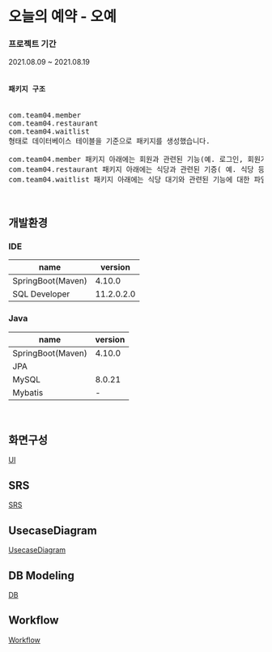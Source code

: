 # 오늘의 예약 - 오예
### 프로젝트 기간
2021.08.09 ~ 2021.08.19
<pre>
<h4>패키지 구조</h4>
com.team04.member
com.team04.restaurant
com.team04.waitlist
형태로 데이터베이스 테이블을 기준으로 패키지를 생성했습니다.

com.team04.member 패키지 아래에는 회원과 관련된 기능(예. 로그인, 회원가입, 로그인 정보 찾기 등)와 관련된 파일이나 하위 패키지 생성 또는 수정
com.team04.restaurant 패키지 아래에는 식당과 관련된 기증( 예. 식당 등록 신청, 식당 정보 조회, 등록된 식당 정보 삭제 신청 등)과 관련된 파일이나 하위 패키지 생성 또는 수정
com.team04.waitlist 패키지 아래에는 식당 대기와 관련된 기능에 대한 파일이나 하위 패키지 생성 또는 수정
</pre>

<br>

## 개발환경
### IDE
|name|version|
|------|---|
|SpringBoot(Maven)|4.10.0|
|SQL Developer|11.2.0.2.0|


### Java
|name|version|
|------|---|
|SpringBoot(Maven)|4.10.0|
|JPA||
|MySQL|8.0.21|
|Mybatis|-|

<br>

## 화면구성
[UI](https://ovenapp.io/view/9eABQulP10gb1y0gp5rxUfAHKtsCSljM/)


## SRS
[SRS](https://docs.google.com/spreadsheets/d/1ZG4hMNLIsA4QF6825t7WGt0zab87J6Ff/edit?usp=sharing&ouid=103603984830369786368&rtpof=true&sd=true)

## UsecaseDiagram
[UsecaseDiagram]()

## DB Modeling
[DB]()

## Workflow
[Workflow](https://github.com/yoozung/2021SpringProject-OhYeah/wiki/Workflow)
